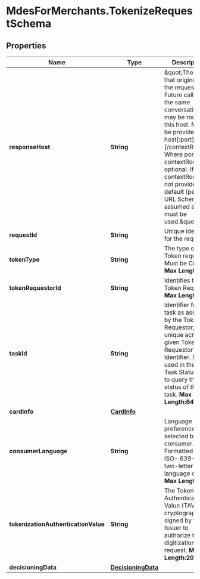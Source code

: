 # MdesForMerchants.TokenizeRequestSchema

## Properties
Name | Type | Description | Notes
------------ | ------------- | ------------- | -------------
**responseHost** | **String** | \&quot;The host that originated the request. Future calls in the same conversation may be routed to this host. Must be provided as: host[:port][/contextRoot] Where port and contextRoot are optional. If contextRoot is not provided, the default (per the URL Scheme) is assumed and must be used.\&quot;  | [optional] 
**requestId** | **String** | Unique identifier for the request.  | [optional] 
**tokenType** | **String** | The type of Token requested. Must be CLOUD       __Max Length:32__     | 
**tokenRequestorId** | **String** | Identifies the Token Requestor       __Max Length:11__   | 
**taskId** | **String** | Identifier for this task as assigned by the Token Requestor, unique across a given Token Requestor Identifier. May be used in the Get Task Status API to query the status of this task.      __Max Length:64__  | 
**cardInfo** | [**CardInfo**](CardInfo.md) |  | 
**consumerLanguage** | **String** | Language preference selected by the consumer. Formatted as an ISO- 639-1 two-letter language code.    __Max Length:2__  | [optional] 
**tokenizationAuthenticationValue** | **String** | The Tokenization Authentication Value (TAV) as cryptographically signed by the Issuer to authorize this digitization request.      __Max Length:2048__  | [optional] 
**decisioningData** | [**DecisioningData**](DecisioningData.md) |  | [optional] 


